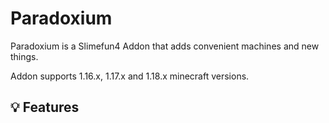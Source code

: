 # Paradoxium
Paradoxium is a Slimefun4 Addon that adds convenient machines and new things.

Addon supports 1.16.x, 1.17.x and 1.18.x minecraft versions.

## :bulb: Features
